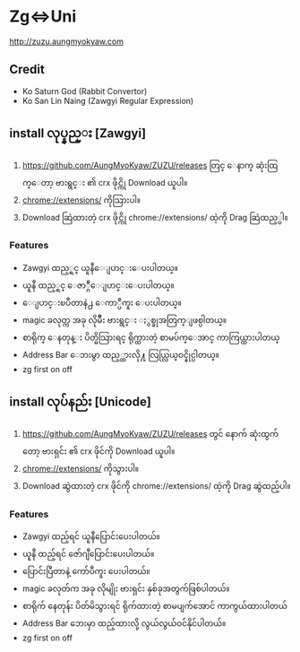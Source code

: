 # Zg<=>Uni
http://zuzu.aungmyokyaw.com
## Credit
- Ko Saturn God (Rabbit Convertor)
- Ko San Lin Naing (Zawgyi Regular Expression)

## install လုပ္နည္း	[Zawgyi]
1. https://github.com/AungMyoKyaw/ZUZU/releases တြင္ ေနာက္ ဆုံးထြက္ေတာ့ ဗားရွင္း ၏ crx ဖိုင္ကို Download ယူပါ။
2. [chrome://extensions/](chrome://extensions/) ကိုသြားပါ။
3. Download ဆြဲထားတဲ့ crx ဖိုင္ကို chrome://extensions/ ထဲ့ကို Drag ဆြဲထည့္ပါ။

### Features
- Zawgyi ထည့္ရင္ ယူနီေျပာင္းေပးပါတယ္။
- ယူနီ ထည့္ရင္ ေဇာ္ဂ်ီေျပာင္းေပးပါတယ္။
- ေျပာင္းၿပီတာနဲ႕ ေကာ္ပီကူး ေပးပါတယ္။
- magic ခလုတ္က အခု လိုမ်ိဳး ဗားရွင္း ႏွစ္ခုအတြက္ျဖစ္ပါတယ္။
- စာရိုက္ ေနတုန္း ပိတ္မိသြားရင္ ရိုက္ထားတဲ့ စာမပ်က္ေအာင္ ကာကြယ္ထားပါတယ္
- Address Bar ေဘးမွာ ထည့္ထားလို႔ လြယ္လြယ္ဝင္နိုင္ပါတယ္။ 
- zg first on off

## install လုပ်နည်း	[Unicode]
1. https://github.com/AungMyoKyaw/ZUZU/releases တွင် နောက် ဆုံးထွက်တော့ ဗားရှင်း ၏ crx ဖိုင်ကို Download ယူပါ။
2. [chrome://extensions/](chrome://extensions/) ကိုသွားပါ။
3. Download ဆွဲထားတဲ့ crx ဖိုင်ကို chrome://extensions/ ထဲ့ကို Drag ဆွဲထည့်ပါ။

### Features
- Zawgyi ထည့်ရင် ယူနီပြောင်းပေးပါတယ်။
- ယူနီ ထည့်ရင် ဇော်ဂျီပြောင်းပေးပါတယ်။
- ပြောင်းပြီတာနဲ့ ကော်ပီကူး ပေးပါတယ်။
- magic ခလုတ်က အခု လိုမျိုး ဗားရှင်း နှစ်ခုအတွက်ဖြစ်ပါတယ်။
- စာရိုက် နေတုန်း ပိတ်မိသွားရင် ရိုက်ထားတဲ့ စာမပျက်အောင် ကာကွယ်ထားပါတယ်
- Address Bar ဘေးမှာ ထည့်ထားလို့ လွယ်လွယ်ဝင်နိုင်ပါတယ်။ 
- zg first on off